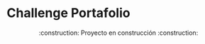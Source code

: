 # Challenge Portafolio

<p align="center">
  :construction: Proyecto en construcción :construction:
</p>

